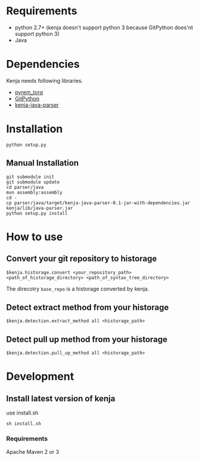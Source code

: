 # Requirements

- python 2.7+ (kenja doesn't support python 3 because GitPython does'nt support python 3)
- Java

# Dependencies
Kenja needs following libraries.

- [pyrem_torq](https://github.com/tos-kamiya/pyrem_torq)
- [GitPython](https://github.com/gitpython-developers/GitPython/)
- [kenja-java-parser](https://github.com/niyaton/kenja-java-parser/)

# Installation

```
python setup.py
```

## Manual Installation

```
git submodule init
git submodule update
cd parser/java
mvn assembly:assembly
cd -
cp parser/java/target/kenja-java-parser-0.1-jar-with-dependencies.jar kenja/lib/java-parser.jar
python setup.py install
```

# How to use

## Convert your git repository to historage
```
$kenja.historage.convert <your_repository_path> <path_of_historage_directory> <path_of_syntax_tree_directory>
```

The direcotry ``base_repo`` is a historage converted by kenja.

## Detect extract method from your historage
```
$kenja.detection.extract_method all <historage_path>
```
## Detect pull up method from your historage
```
$kenja.detection.pull_up_method all <historage_path>
```

# Development
## Install latest version of kenja
use install.sh

```
sh install.sh
```

### Requirements
Apache Maven 2 or 3
